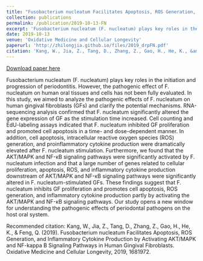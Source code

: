 ```yaml
---
title: "Fusobacterium nucleatum Facilitates Apoptosis, ROS Generation, and Inflammatory Cytokine Production by Activating AKT/MAPK and NF-kappa B Signaling Pathways in Human Gingival Fibroblasts."
collection: publications
permalink: /publication/2019-10-13-FN
excerpt: 'Fusobacterium nucleatum (F. nucleatum) plays key roles in the initiation and progression of periodontitis. However, the pathogenic effect of F. nucleatum on human oral tissues and cells has not been fully evaluated. In this study, we aimed to analyze the pathogenic effects of F. nucleatum on human gingival fibroblasts (GFs) and clarify the potential mechanisms. RNA-sequencing analysis confirmed that F. nucleatum significantly altered the gene expression of GF as the stimulation time increased. Cell counting and EdU-labeling assays indicated that F. nucleatum inhibited GF proliferation and promoted cell apoptosis in a time- and dose-dependent manner. In addition, cell apoptosis, intracellular reactive oxygen species (ROS) generation, and proinflammatory cytokine production were dramatically elevated after F. nucleatum stimulation. Furthermore, we found that the AKT/MAPK and NF-κB signaling pathways were significantly activated by F. nucleatum infection and that a large number of genes related to cellular proliferation, apoptosis, ROS, and inflammatory cytokine production downstream of AKT/MAPK and NF-κB signaling pathways were significantly altered in F. nucleatum-stimulated GFs. These findings suggest that F. nucleatum inhibits GF proliferation and promotes cell apoptosis, ROS generation, and inflammatory cytokine production partly by activating the AKT/MAPK and NF-κB signaling pathways. Our study opens a new window for understanding the pathogenic effects of periodontal pathogens on the host oral system.'
date: 2019-10-13
venue: 'Oxidative Medicine and Cellular Longevity'
paperurl: 'http://zhilongjia.github.io/files/2019_drpFN.pdf'
citation: 'Kang, W., Jia, Z., Tang, D., Zhang, Z., Gao, H., He, K., &amp; Feng, Q. (2019). Fusobacterium nucleatum Facilitates Apoptosis, ROS Generation, and Inflammatory Cytokine Production by Activating AKT/MAPK and NF-kappa B Signaling Pathways in Human Gingival Fibroblasts. Oxidative Medicine and Cellular Longevity, 2019, 1681972.'
---
```


<a href='http://zhilongjia.github.io/files/2019_drpFN.pdf'>Download paper here</a>

Fusobacterium nucleatum (F. nucleatum) plays key roles in the initiation and progression of periodontitis. However, the pathogenic effect of F. nucleatum on human oral tissues and cells has not been fully evaluated. In this study, we aimed to analyze the pathogenic effects of F. nucleatum on human gingival fibroblasts (GFs) and clarify the potential mechanisms. RNA-sequencing analysis confirmed that F. nucleatum significantly altered the gene expression of GF as the stimulation time increased. Cell counting and EdU-labeling assays indicated that F. nucleatum inhibited GF proliferation and promoted cell apoptosis in a time- and dose-dependent manner. In addition, cell apoptosis, intracellular reactive oxygen species (ROS) generation, and proinflammatory cytokine production were dramatically elevated after F. nucleatum stimulation. Furthermore, we found that the AKT/MAPK and NF-κB signaling pathways were significantly activated by F. nucleatum infection and that a large number of genes related to cellular proliferation, apoptosis, ROS, and inflammatory cytokine production downstream of AKT/MAPK and NF-κB signaling pathways were significantly altered in F. nucleatum-stimulated GFs. These findings suggest that F. nucleatum inhibits GF proliferation and promotes cell apoptosis, ROS generation, and inflammatory cytokine production partly by activating the AKT/MAPK and NF-κB signaling pathways. Our study opens a new window for understanding the pathogenic effects of periodontal pathogens on the host oral system.

Recommended citation: Kang, W., Jia, Z., Tang, D., Zhang, Z., Gao, H., He, K., & Feng, Q. (2019). Fusobacterium nucleatum Facilitates Apoptosis, ROS Generation, and Inflammatory Cytokine Production by Activating AKT/MAPK and NF-kappa B Signaling Pathways in Human Gingival Fibroblasts. Oxidative Medicine and Cellular Longevity, 2019, 1681972.